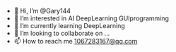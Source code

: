 - 👋 Hi, I’m @Gary144
- 👀 I’m interested in AI DeepLearning GUIprogramming
- 🌱 I’m currently learning DeepLearning
- 💞️ I’m looking to collaborate on ...
- 📫 How to reach me 1067283167@qq.com

<!---
Gary144/Gary144 is a ✨ special ✨ repository because its `README.md` (this file) appears on your GitHub profile.
You can click the Preview link to take a look at your changes.
--->
